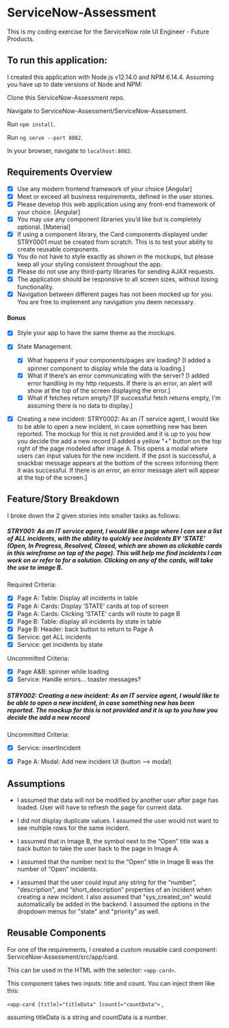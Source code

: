 # ServiceNow-Assessment
This is my coding exercise for the ServiceNow role UI Engineer - Future Products.

## To run this application:
I created this application with Node.js v12.14.0 and NPM 6.14.4.  Assuming you have up to date versions of Node and NPM:

Clone this ServiceNow-Assessment repo.

Navigate to ServiceNow-Assessment/ServiceNow-Assessment.

Run `npm install`.

Run `ng serve --port 8082`.

In your browser, navigate to `localhost:8082`.


## Requirements Overview
- [x] Use any modern frontend framework of your choice [Angular]
- [x] Meet or exceed all business requirements, defined in the user stories.
- [x] Please develop this web application using any front-end framework of your choice. [Angular]
- [x] You may use any component libraries you’d like but is completely optional. [Material]
- [x] If using a component library, the Card components displayed under STRY0001 must be
created from scratch. This is to test your ability to create reusable components.
- [x] You do not have to style exactly as shown in the mockups, but please keep all your styling
consistent throughout the app.
- [x] Please do not use any third-party libraries for sending AJAX requests.
- [x] The application should be responsive to all screen sizes, without losing functionality.
- [x] Navigation between different pages has not been mocked up for you. You are free to implement
any navigation you deem necessary.

#### Bonus
- [x] Style your app to have the same theme as the mockups.
- [x] State Management.
    - [x] What happens if your components/pages are loading? [I added a spinner component to display while the data is loading.]
    - [x] What if there’s an error communicating with the server? [I added error handling in my http requests.  If there is an error, an alert will show at the top of the screen displaying the error.]
    - [x] What if fetches return empty? [If successful fetch returns empty, I'm assuming there is no data to display.]
- [x] Creating a new incident: STRY0002: As an IT service agent, I would like to be able to open a new incident, in case something new has been reported. The mockup for this is not provided and it is up to you how you decide the add a new record [I added a yellow "+" button on the top right of the page modeled after image A.  This opens a modal where users can input values for the new incident. If the psot is successful, a snackbar message appears at the bottom of the screen informing them it was successful. If there is an error, an error message alert will appear at the top of the screen.]


## Feature/Story Breakdown
I broke down the 2 given stories into smaller tasks as follows:

##### STRY001: As an IT service agent, I would like a page where I can see a list of ALL incidents, with the ability to quickly see incidents BY ‘STATE’ (Open, In Progress, Resolved, Closed, which are shown as clickable cards in this wireframe on top of the page). This will help me find incidents I can work on or refer to for a solution. Clicking on any of the cards, will take the use to image B.

Required Criteria:
- [x]  Page A: Table: Display all incidents in table
- [x]  Page A: Cards: Display ‘STATE’ cards at top of screen
- [x]  Page A: Cards: Clicking ‘STATE’ cards will route to page B
- [x]  Page B: Table: display all incidents by state in table
- [x]  Page B: Header: back button to return to Page A
- [x]  Service: get ALL incidents
- [x]  Service: get incidents by state

Uncommitted Criteria:
- [x]  Page A&amp;B: spinner while loading
- [x]  Service: Handle errors… toaster messages?

##### STRY002: Creating a new incident: As an IT service agent, I would like to be able to open a new incident, in case something new has been reported. The mockup for this is not provided and it is up to you how you decide the add a new record

Uncommitted Criteria:
- [x] Service: insertIncident
- [x] Page A: Modal: Add new incident UI (button --> modal)


## Assumptions
- I assumed that data will not be modified by another user after page has loaded. User will have to refresh the page for current data.

- I did not display duplicate values.  I assumed the user would not want to see multiple rows for the same incident.

- I assumed that in Image B, the symbol next to the “Open” title was a back button to take the user back to the page in Image A.

- I assumed that the number next to the “Open” title in Image B was the number of “Open” incidents. 

- I assumed that the user could input any string for the “number”, "description", and “short_description” properties of an incident when creating a new incident. I also assumed that "sys_created_on" would automatically be added in the backend. I assumed the options in the dropdown menus for "state" and "priority" as well. 


## Reusable Components
For one of the requirements, I created a custom reusable card component: ServiceNow-Assessment/src/app/card.

This can be used in the HTML with the selector: `<app-card>`.

This component takes two inputs: title and count. You can inject them like this:

`<app-card [title]="titleData" [count]="countData">` ,

assuming titleData is a string and countData is a number.